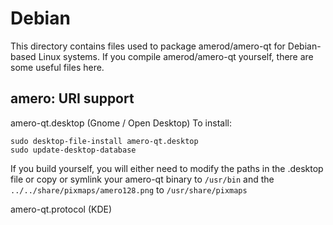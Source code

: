 
Debian
====================
This directory contains files used to package amerod/amero-qt
for Debian-based Linux systems. If you compile amerod/amero-qt yourself, there are some useful files here.

## amero: URI support ##


amero-qt.desktop  (Gnome / Open Desktop)
To install:

	sudo desktop-file-install amero-qt.desktop
	sudo update-desktop-database

If you build yourself, you will either need to modify the paths in
the .desktop file or copy or symlink your amero-qt binary to `/usr/bin`
and the `../../share/pixmaps/amero128.png` to `/usr/share/pixmaps`

amero-qt.protocol (KDE)

